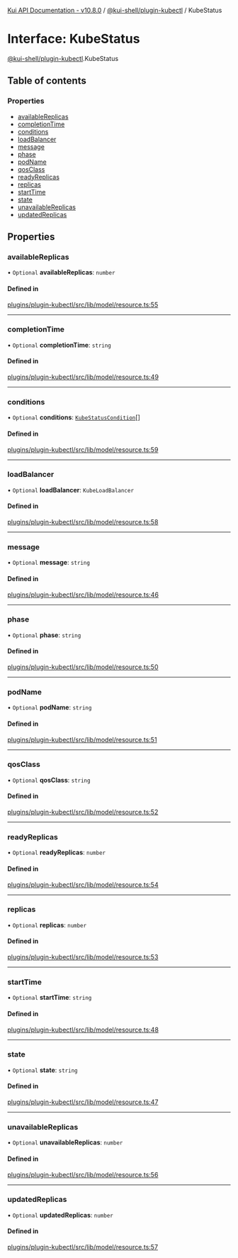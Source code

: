 [Kui API Documentation - v10.8.0](../README.md) / [@kui-shell/plugin-kubectl](../modules/kui_shell_plugin_kubectl.md) / KubeStatus

# Interface: KubeStatus

[@kui-shell/plugin-kubectl](../modules/kui_shell_plugin_kubectl.md).KubeStatus

## Table of contents

### Properties

- [availableReplicas](kui_shell_plugin_kubectl.KubeStatus.md#availablereplicas)
- [completionTime](kui_shell_plugin_kubectl.KubeStatus.md#completiontime)
- [conditions](kui_shell_plugin_kubectl.KubeStatus.md#conditions)
- [loadBalancer](kui_shell_plugin_kubectl.KubeStatus.md#loadbalancer)
- [message](kui_shell_plugin_kubectl.KubeStatus.md#message)
- [phase](kui_shell_plugin_kubectl.KubeStatus.md#phase)
- [podName](kui_shell_plugin_kubectl.KubeStatus.md#podname)
- [qosClass](kui_shell_plugin_kubectl.KubeStatus.md#qosclass)
- [readyReplicas](kui_shell_plugin_kubectl.KubeStatus.md#readyreplicas)
- [replicas](kui_shell_plugin_kubectl.KubeStatus.md#replicas)
- [startTime](kui_shell_plugin_kubectl.KubeStatus.md#starttime)
- [state](kui_shell_plugin_kubectl.KubeStatus.md#state)
- [unavailableReplicas](kui_shell_plugin_kubectl.KubeStatus.md#unavailablereplicas)
- [updatedReplicas](kui_shell_plugin_kubectl.KubeStatus.md#updatedreplicas)

## Properties

### availableReplicas

• `Optional` **availableReplicas**: `number`

#### Defined in

[plugins/plugin-kubectl/src/lib/model/resource.ts:55](https://github.com/mra-ruiz/kui/blob/27e887ab4/plugins/plugin-kubectl/src/lib/model/resource.ts#L55)

---

### completionTime

• `Optional` **completionTime**: `string`

#### Defined in

[plugins/plugin-kubectl/src/lib/model/resource.ts:49](https://github.com/mra-ruiz/kui/blob/27e887ab4/plugins/plugin-kubectl/src/lib/model/resource.ts#L49)

---

### conditions

• `Optional` **conditions**: [`KubeStatusCondition`](kui_shell_plugin_kubectl.KubeStatusCondition.md)[]

#### Defined in

[plugins/plugin-kubectl/src/lib/model/resource.ts:59](https://github.com/mra-ruiz/kui/blob/27e887ab4/plugins/plugin-kubectl/src/lib/model/resource.ts#L59)

---

### loadBalancer

• `Optional` **loadBalancer**: `KubeLoadBalancer`

#### Defined in

[plugins/plugin-kubectl/src/lib/model/resource.ts:58](https://github.com/mra-ruiz/kui/blob/27e887ab4/plugins/plugin-kubectl/src/lib/model/resource.ts#L58)

---

### message

• `Optional` **message**: `string`

#### Defined in

[plugins/plugin-kubectl/src/lib/model/resource.ts:46](https://github.com/mra-ruiz/kui/blob/27e887ab4/plugins/plugin-kubectl/src/lib/model/resource.ts#L46)

---

### phase

• `Optional` **phase**: `string`

#### Defined in

[plugins/plugin-kubectl/src/lib/model/resource.ts:50](https://github.com/mra-ruiz/kui/blob/27e887ab4/plugins/plugin-kubectl/src/lib/model/resource.ts#L50)

---

### podName

• `Optional` **podName**: `string`

#### Defined in

[plugins/plugin-kubectl/src/lib/model/resource.ts:51](https://github.com/mra-ruiz/kui/blob/27e887ab4/plugins/plugin-kubectl/src/lib/model/resource.ts#L51)

---

### qosClass

• `Optional` **qosClass**: `string`

#### Defined in

[plugins/plugin-kubectl/src/lib/model/resource.ts:52](https://github.com/mra-ruiz/kui/blob/27e887ab4/plugins/plugin-kubectl/src/lib/model/resource.ts#L52)

---

### readyReplicas

• `Optional` **readyReplicas**: `number`

#### Defined in

[plugins/plugin-kubectl/src/lib/model/resource.ts:54](https://github.com/mra-ruiz/kui/blob/27e887ab4/plugins/plugin-kubectl/src/lib/model/resource.ts#L54)

---

### replicas

• `Optional` **replicas**: `number`

#### Defined in

[plugins/plugin-kubectl/src/lib/model/resource.ts:53](https://github.com/mra-ruiz/kui/blob/27e887ab4/plugins/plugin-kubectl/src/lib/model/resource.ts#L53)

---

### startTime

• `Optional` **startTime**: `string`

#### Defined in

[plugins/plugin-kubectl/src/lib/model/resource.ts:48](https://github.com/mra-ruiz/kui/blob/27e887ab4/plugins/plugin-kubectl/src/lib/model/resource.ts#L48)

---

### state

• `Optional` **state**: `string`

#### Defined in

[plugins/plugin-kubectl/src/lib/model/resource.ts:47](https://github.com/mra-ruiz/kui/blob/27e887ab4/plugins/plugin-kubectl/src/lib/model/resource.ts#L47)

---

### unavailableReplicas

• `Optional` **unavailableReplicas**: `number`

#### Defined in

[plugins/plugin-kubectl/src/lib/model/resource.ts:56](https://github.com/mra-ruiz/kui/blob/27e887ab4/plugins/plugin-kubectl/src/lib/model/resource.ts#L56)

---

### updatedReplicas

• `Optional` **updatedReplicas**: `number`

#### Defined in

[plugins/plugin-kubectl/src/lib/model/resource.ts:57](https://github.com/mra-ruiz/kui/blob/27e887ab4/plugins/plugin-kubectl/src/lib/model/resource.ts#L57)
